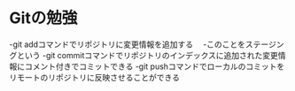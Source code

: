 # Gitの勉強
 -git addコマンドでリポジトリに変更情報を追加する
 　-このことをステージングという
 -git commitコマンドでリポジトリのインデックスに追加された変更情報にコメント付きでコミットできる
 -git pushコマンドでローカルのコミットをリモートのリポジトリに反映させることができる
